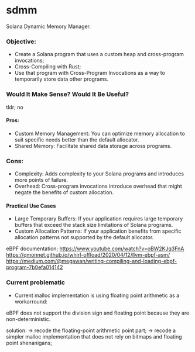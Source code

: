 # sdmm
Solana Dynamic Memory Manager.

### Objective: 
- Create a Solana program that uses a custom heap and cross-program invocations;
- Cross-Compiling with Rust;
- Use that program with Cross-Program Invocations as a way to temporarily store data other programs.


### Would It Make Sense? Would It Be Useful?
tldr; no

#### Pros:

- Custom Memory Management: You can optimize memory allocation to suit specific needs better than the default allocator.
- Shared Memory: Facilitate shared data storage across programs.

### Cons:

- Complexity: Adds complexity to your Solana programs and introduces more points of failure.
- Overhead: Cross-program invocations introduce overhead that might negate the benefits of custom allocation.

#### Practical Use Cases
- Large Temporary Buffers: If your application requires large temporary buffers that exceed the stack size limitations of Solana programs.
- Custom Allocation Patterns: If your application benefits from specific allocation patterns not supported by the default allocator.


eBPF documentation;
https://www.youtube.com/watch?v=oBW2KJq3FnA
https://qmonnet.github.io/whirl-offload/2020/04/12/llvm-ebpf-asm/
https://medium.com/@megawan/writing-compiling-and-loading-ebpf-program-7b0efa014142

### Current problematic 

- Current malloc implementation is using floating point arithmetic as a workarround:

eBPF does not support the division sign and floating point because they are non-deterministic.

solution:
-> recode the floating-point arithmetic point part;
-> recode a simpler malloc implementation that does not rely on bitmaps and floating point shenanigans;